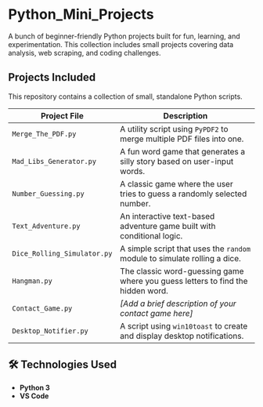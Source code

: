 # Python_Mini_Projects

A bunch of beginner-friendly Python projects built for fun, learning, and experimentation. This collection includes small projects covering data analysis, web scraping, and coding challenges.

## Projects Included

This repository contains a collection of small, standalone Python scripts.

| Project File | Description |
| --- | --- |
| `Merge_The_PDF.py` | A utility script using `PyPDF2` to merge multiple PDF files into one. |
| `Mad_Libs_Generator.py` | A fun word game that generates a silly story based on user-input words. |
| `Number_Guessing.py` | A classic game where the user tries to guess a randomly selected number. |
| `Text_Adventure.py` | An interactive text-based adventure game built with conditional logic. |
| `Dice_Rolling_Simulator.py`| A simple script that uses the `random` module to simulate rolling a dice. |
| `Hangman.py` | The classic word-guessing game where you guess letters to find the hidden word. |
| `Contact_Game.py` | *[Add a brief description of your contact game here]* |
| `Desktop_Notifier.py` | A script using `win10toast` to create and display desktop notifications. |

## 🛠️ Technologies Used

* **Python 3**
* **VS Code**
